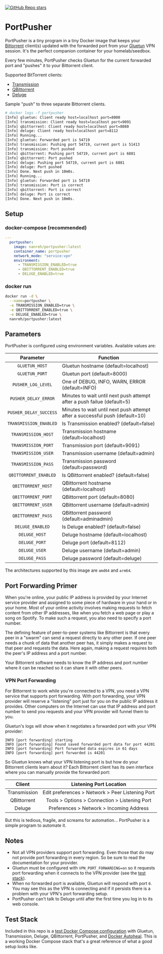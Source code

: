 [![GitHub Repo stars](https://img.shields.io/github/stars/nanreh/portpusher)](https://github.com/nanreh/portpusher "PortPusher Github Repo")

# PortPusher
PortPusher is a tiny program in a tiny Docker image that keeps your [Bittorrent](https://en.wikipedia.org/wiki/BitTorrent) client(s) updated with the forwarded port from your [Gluetun](https://github.com/qdm12/gluetun) VPN session. It's the perfect companion container for your homelab/seedbox.

Every few minutes, PortPusher checks Gluetun for the current forwarded port and "pushes" it to your Bittorrent client.

Supported BitTorrent clients:
* [Transmission](https://transmissionbt.com/)
* [QBittorrent](https://www.qbittorrent.org/)
* [Deluge](https://deluge-torrent.org/)

Sample "push" to three separate Bittorrent clients.
```bash
# docker logs -f portpusher
[Info] gluetun: Client ready host=localhost port=8000
[Info] transmission: Client ready host=localhost port=9091
[Info] qbittorrent: Client ready host=localhost port=8080
[Info] deluge: Client ready host=localhost port=8112
[Info] Running...
[Info] gluetun: Forwarded port is 54719
[Info] transmission: Pushing port 54719, current port is 51413
[Info] transmission: Port pushed
[Info] qbittorrent: Pushing port 54719, current port is 6881
[Info] qbittorrent: Port pushed
[Info] deluge: Pushing port 54719, current port is 6881
[Info] deluge: Port pushed
[Info] Done. Next push in 10m0s.
[Info] Running...
[Info] gluetun: Forwarded port is 54719
[Info] transmission: Port is correct
[Info] qbittorrent: Port is correct
[Info] deluge: Port is correct
[Info] Done. Next push in 10m0s.
```

## Setup

### docker-compose (recommended)

```yaml
---
  portpusher:
    image: nanreh/portpusher:latest
    container_name: portpusher
    network_mode: "service:vpn"
    environment:
      - TRANSMISSION_ENABLED=true
      - QBITTORRENT_ENABLED=true
      - DELUGE_ENABLED=true
```

### docker run

```bash
docker run -d \
  --name=portpusher \
  -e TRANSMISSION_ENABLED=true \
  -e QBITTORRENT_ENABLED=true \
  -e DELUGE_ENABLED=true \
  nanreh/portpusher:latest
```

## Parameters

PortPusher is configured using environment variables. Available values are:

| Parameter | Function |
| :----: | --- |
| `GLUETUN_HOST` | Gluetun hostname (default=localhost) |
| `GLUETUN_PORT` | Gluetun port (default=8000) |
| `PUSHER_LOG_LEVEL` | One of DEBUG, INFO, WARN, ERROR (default=INFO) |
| `PUSHER_DELAY_ERROR` | Minutes to wait until next push attempt after a push failue (default=5) |
| `PUSHER_DELAY_SUCCESS` | Minutes to wait until next push attempt after a successful push (default=10) |
| `TRANSMISSION_ENABLED` | Is Transmission enabled? (default=false) |
| `TRANSMISSION_HOST` | Transmission hostname (default=localhost) |
| `TRANSMISSION_PORT` | Transmission port (default=9091) |
| `TRANSMISSION_USER` | Transmission username (default=admin) |
| `TRANSMISSION_PASS` | Transmission password (default=password) |
| `QBITTORRENT_ENABLED` | Is QBittorrent enabled? (default=false) |
| `QBITTORRENT_HOST` | QBittorrent hostname (default=localhost) |
| `QBITTORRENT_PORT` | QBittorrent port (default=8080) |
| `QBITTORRENT_USER` | QBittorrent username (default=admin) |
| `QBITTORRENT_PASS` | QBittorrent password (default=adminadmin) |
| `DELUGE_ENABLED` | Is Deluge enabled? (default=false) |
| `DELUGE_HOST` | Deluge hostname (default=localhost) |
| `DELUGE_PORT` | Deluge port (default=8112) |
| `DELUGE_USER` | Deluge username (default=admin) |
| `DELUGE_PASS` | Deluge password (default=deluge) |

The architectures supported by this image are `amd64` and `arm64`.

## Port Forwarding Primer

When you're online, your public IP address is provided by your Internet service provider and assigned to some piece of hardware in your hand or in your home. Most of your online activity involves making requests to fetch content from other IP addresses, like when you fetch a web page or play a song on Spotify. To make such a request, you also need to specify a port number.

The defining feature of peer-to-peer systems like Bittorrent is that every peer in a "swarm" can send a request directly to any other peer. If one peer needs a chunk of data that another peer has, it simply makes a request to that peer and requests the data. Here again, making a request requires both the peer's IP address and a port number.

Your Bittorrent software needs to know the IP address and port number where it can be reached so it can share it with other peers. 

### VPN Port Forwarding

For Bittorrent to work while you're connected to a VPN, you need a VPN service that supports port forwarding. With port forwarding, your VPN provider will reserve a "listening" port just for you on the public IP address it provides. Other computers on the Internet can use that IP address and port number to send you requests and your VPN provider will funnel them to you.

Gluetun's logs will show when it negotiates a forwarded port with your VPN provider:
```
INFO [port forwarding] starting
INFO [port forwarding] Found saved forwarded port data for port 44201
INFO [port forwarding] Port forwarded data expires in 61 days
INFO [port forwarding] port forwarded is 44201
```

So Gluetun knows what your VPN listening port is but how do your Bittorrent clients learn about it? Each Bittorrent client has its own interface where you can manually provide the forwarded port:

| Client | Listening Port Location |
| :----: | :----: |
| Transmission | Edit preferences > Network > Peer Listening Port |
| QBittorrent | Tools > Options > Connection > Listening Port |
| Deluge | Preferences > Network > Incoming Address |

But this is tedious, fragile, and screams for automation... PortPusher is a simple program to automate it.

## Notes

* Not all VPN providers support port forwarding. Even those that do may not provide port forwarding in every region. So be sure to read the documentation for your provider. 
* Gluetun must be configured with `VPN_PORT_FORWARDING=on` so it requests port forwarding when it connects to the VPN provider (see the [test stack](./test_stack/README.md)).
* When no forwarded port is available, Gluetun will respond with port `0`. You may see this as the VPN is connecting and if it persists there is a problem with your VPN's port forwarding setup.
* PortPusher can't talk to Deluge until after the first time you log in to its web console.

## Test Stack

Included in this repo is a [test Docker Compose configuration](./test_stack/README.md) with Gluetun, Transmission, Deluge, QBittorrent, PortPusher, and [Docker Autoheal](https://github.com/willfarrell/docker-autoheal). This is a working Docker Compose stack that's a great reference of what a good setup looks like.
